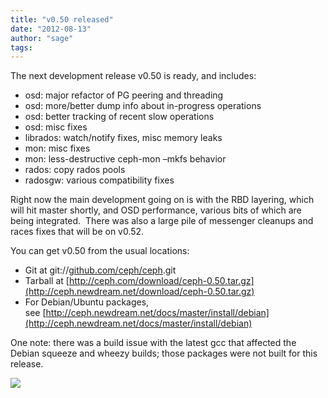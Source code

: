 ```yaml
---
title: "v0.50 released"
date: "2012-08-13"
author: "sage"
tags: 
---
```


The next development release v0.50 is ready, and includes:

- osd: major refactor of PG peering and threading
- osd: more/better dump info about in-progress operations
- osd: better tracking of recent slow operations
- osd: misc fixes
- librados: watch/notify fixes, misc memory leaks
- mon: misc fixes
- mon: less-destructive ceph-mon –mkfs behavior
- rados: copy rados pools
- radosgw: various compatibility fixes

Right now the main development going on is with the RBD layering, which will hit master shortly, and OSD performance, various bits of which are being integrated.  There was also a large pile of messenger cleanups and races fixes that will be on v0.52.

You can get v0.50 from the usual locations:

- Git at git://[github.com/ceph/ceph](http://github.com/ceph/ceph).git
- Tarball at [http://ceph.com/download/ceph-0.50.tar.gz](http://ceph.newdream.net/download/ceph-0.50.tar.gz)
- For Debian/Ubuntu packages, see [http://ceph.newdream.net/docs/master/install/debian](http://ceph.newdream.net/docs/master/install/debian)

One note: there was a build issue with the latest gcc that affected the Debian squeeze and wheezy builds; those packages were not built for this release.

![](http://track.hubspot.com/__ptq.gif?a=268973&k=14&bu=http://ceph.com&r=http://ceph.com/releases/v0-50-released/&bvt=rss&p=wordpress)
